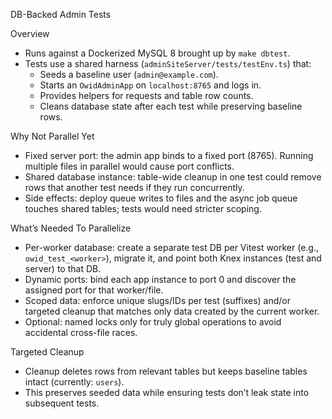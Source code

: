 DB-Backed Admin Tests

Overview

- Runs against a Dockerized MySQL 8 brought up by `make dbtest`.
- Tests use a shared harness (`adminSiteServer/tests/testEnv.ts`) that:
    - Seeds a baseline user (`admin@example.com`).
    - Starts an `OwidAdminApp` on `localhost:8765` and logs in.
    - Provides helpers for requests and table row counts.
    - Cleans database state after each test while preserving baseline rows.

Why Not Parallel Yet

- Fixed server port: the admin app binds to a fixed port (8765). Running multiple files in parallel would cause port conflicts.
- Shared database instance: table-wide cleanup in one test could remove rows that another test needs if they run concurrently.
- Side effects: deploy queue writes to files and the async job queue touches shared tables; tests would need stricter scoping.

What’s Needed To Parallelize

- Per-worker database: create a separate test DB per Vitest worker (e.g., `owid_test_<worker>`), migrate it, and point both Knex instances (test and server) to that DB.
- Dynamic ports: bind each app instance to port 0 and discover the assigned port for that worker/file.
- Scoped data: enforce unique slugs/IDs per test (suffixes) and/or targeted cleanup that matches only data created by the current worker.
- Optional: named locks only for truly global operations to avoid accidental cross-file races.

Targeted Cleanup

- Cleanup deletes rows from relevant tables but keeps baseline tables intact (currently: `users`).
- This preserves seeded data while ensuring tests don’t leak state into subsequent tests.
